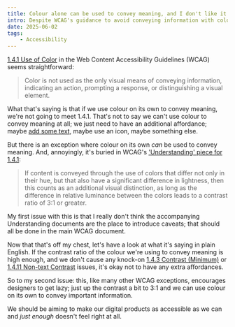 ```yaml
---
title: Colour alone can be used to convey meaning, and I don't like it!
intro: Despite WCAG's guidance to avoid conveying information with colour alone, there's a caveat that allows it, and I'm not a happy bunny!
date: 2025-06-02
tags:
    - Accessibility
---
```


[1.4.1 Use of Color](https://www.w3.org/TR/WCAG/#use-of-color) in the Web Content Accessibility Guidelines (WCAG) seems straightforward:

> Color is not used as the only visual means of conveying information, indicating an action, prompting a response, or distinguishing a visual element.

What that's saying is that if we use colour on its own to convey meaning, we're not going to meet 1.4.1. That's not to say we can't use colour to convey meaning at all; we just need to have an additional affordance; maybe [add some text](https://wearecolorblind.com/examples/bbc-online-football-tables/), maybe use an icon, maybe something else.

But there is an exception where colour on its own *can* be used to convey meaning. And, annoyingly, it's buried in WCAG's ['Understanding' piece for 1.4.1](https://www.w3.org/WAI/WCAG22/Understanding/use-of-color.html):

> If content is conveyed through the use of colors that differ not only in their hue, but that also have a significant difference in lightness, then this counts as an additional visual distinction, as long as the difference in relative luminance between the colors leads to a contrast ratio of 3:1 or greater.

My first issue with this is that I really don't think the accompanying Understanding documents are the place to introduce caveats; that should all be done in the main WCAG document.

Now that that's off my chest, let's have a look at what it's saying in plain English. If the contrast ratio of the colour we're using to convey meaning is high enough, and we don't cause any knock-on [1.4.3 Contrast (Minimum)](https://www.w3.org/TR/WCAG/#contrast-minimum) or [1.4.11 Non-text Contrast](https://www.w3.org/TR/WCAG/#non-text-contrast) issues, it's okay not to have any extra affordances.

So to my second issue: this, like many other WCAG exceptions, encourages designers to get lazy; just up the contrast a bit to 3:1 and we can use colour on its own to convey important information.

We should be aiming to make our digital products as accessible as we can and *just enough* doesn't feel right at all.

